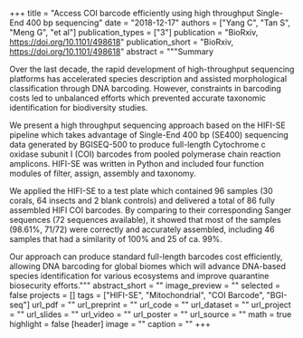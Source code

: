 +++
title = "Access COI barcode efficiently using high throughput Single-End 400 bp sequencing"
date = "2018-12-17"
authors = ["Yang C", "Tan S", "Meng G", "et al"]
publication_types = ["3"]
publication = "BioRxiv, https://doi.org/10.1101/498618"
publication_short = "BioRxiv, https://doi.org/10.1101/498618"
abstract = """Summary

Over the last decade, the rapid development of high-throughput sequencing platforms has accelerated species description and assisted morphological classification through DNA barcoding. However, constraints in barcoding costs led to unbalanced efforts which prevented accurate taxonomic identification for biodiversity studies.

We present a high throughput sequencing approach based on the HIFI-SE pipeline which takes advantage of Single-End 400 bp (SE400) sequencing data generated by BGISEQ-500 to produce full-length Cytochrome c oxidase subunit I (COI) barcodes from pooled polymerase chain reaction amplicons. HIFI-SE was written in Python and included four function modules of filter, assign, assembly and taxonomy.

We applied the HIFI-SE to a test plate which contained 96 samples (30 corals, 64 insects and 2 blank controls) and delivered a total of 86 fully assembled HIFI COI barcodes. By comparing to their corresponding Sanger sequences (72 sequences available), it showed that most of the samples (98.61%, 71/72) were correctly and accurately assembled, including 46 samples that had a similarity of 100% and 25 of ca. 99%.

Our approach can produce standard full-length barcodes cost efficiently, allowing DNA barcoding for global biomes which will advance DNA-based species identification for various ecosystems and improve quarantine biosecurity efforts."""
abstract_short = ""
image_preview = ""
selected = false
projects = []
tags = ["HIFI-SE", "Mitochondrial", "COI Barcode", "BGI-seq"]
url_pdf = ""
url_preprint = ""
url_code = ""
url_dataset = ""
url_project = ""
url_slides = ""
url_video = ""
url_poster = ""
url_source = ""
math = true
highlight = false
[header]
image = ""
caption = ""
+++